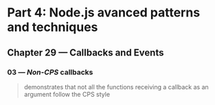 # Part 4: Node.js avanced patterns and techniques
## Chapter 29 &mdash; Callbacks and Events
### 03 &mdash; *Non-CPS* callbacks
> demonstrates that not all the functions receiving a callback as an argument follow the CPS style

